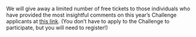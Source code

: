 We will give away a limited number of free tickets to those individuals who have provided the most insightful comments on this year’s Challenge applicants at [this link]({{gsheets.links.challenge-register-participate.url}}). (You don’t have to apply to the Challenge to participate, but you will need to register!)